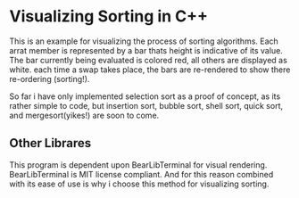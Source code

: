 # Visualizing Sorting in C++

This is an example for visualizing the process of sorting algorithms.
Each arrat member is represented by a bar thats height is indicative of
its value. The bar currently being evaluated is colored red, all others
are displayed as white. each time a swap takes place, the bars are re-rendered
to show there re-ordering (sorting!).

So far i have only implemented selection sort as a proof of concept, as
its rather simple to code, but insertion sort, bubble sort, shell sort,
quick sort, and mergesort(yikes!) are soon to come.

## Other Librares
This program is dependent upon BearLibTerminal for visual rendering.
BearLibTerminal is MIT license compliant. And for this reason combined
with its ease of use is why i choose this method for visualizing sorting.
